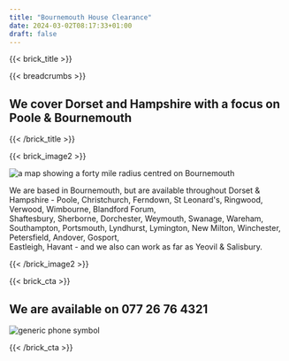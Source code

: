 ```yaml
---
title: "Bournemouth House Clearance"
date: 2024-03-02T08:17:33+01:00
draft: false
---
```


{{< brick_title >}} 

{{< breadcrumbs >}} 

## We cover Dorset and Hampshire with a focus on Poole & Bournemouth
{{< /brick_title >}} 

{{< brick_image2 >}}

![a map showing a forty mile radius centred on Bournemouth](/uploads/illustrations/cuate/our_areas.png)                                                                        
                                                                                                                                                                                  
                                                                                                                                                                                 
We are based in Bournemouth, but are available throughout Dorset & Hampshire - Poole, Christchurch, Ferndown, St Leonard's, Ringwood, Verwood, Wimbourne, Blandford Forum,     
Shaftesbury, Sherborne, Dorchester, Weymouth, Swanage, Wareham, Southampton, Portsmouth, Lyndhurst, Lymington, New Milton, Winchester, Petersfield, Andover, Gosport,          
Eastleigh, Havant - and we also can work as far as Yeovil & Salisbury.  
 
{{< /brick_image2 >}} 


{{< brick_cta >}}

## We are available on 077 26 76 4321

![generic phone symbol](/uploads/illustrations/cuate/phone_enabled.svg)


{{< /brick_cta >}}